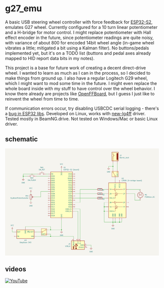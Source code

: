 # g27_emu

A basic USB steering wheel controller with force feedback for [ESP32-S2](https://www.wemos.cc/en/latest/s2/s2_mini.html), emulates G27 wheel.
Currently configured for a 10 turn linear potentiometer and a H-bridge for motor control. 
I might replace potentiometer with Hall effect encoder in the future, since potentiometer readings are quite noisy, with variance of about 800 for encoded 14bit wheel angle (in-game wheel vibrates a little; mitigated a bit using a Kalman filter).
No buttons/pedals implemented yet, but it's on a TODO list (buttons and pedal axes already mapped to HID report data bits in my notes).

This project is a base for future work of creating a decent direct-drive wheel. I wanted to learn as much as I can in the process, so I decided to make things from ground up. 
I also have a regular Logitech G29 wheel, which I might want to mod some time in the future. I might even replace the whole board inside with my stuff to have control over the wheel behavior.
I know there already are projects like [OpenFFBoard](https://github.com/Ultrawipf/OpenFFBoard), but I guess I just like to reinvent the wheel from time to time.

If communication errors occur, try disabling USBCDC serial logging - there's a [bug in ESP32 libs](https://github.com/espressif/arduino-esp32/issues/10307).
Developed on Linux, works with [new-lg4ff](https://github.com/berarma/new-lg4ff) driver. Tested mostly in BeamNG.drive.
Not tested on Windows/Mac or basic Linux driver.

## schematic
<img src="https://raw.githubusercontent.com/michal2229/g27_emu/refs/heads/main/kicad/g27_emu/g27_emu.png" alt="schematic">

## videos
[![YouTube](http://i.ytimg.com/vi/wODYtFMs8rI/hqdefault.jpg)](https://www.youtube.com/watch?v=wODYtFMs8rI)
